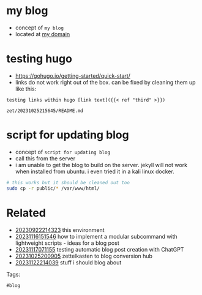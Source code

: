 # my blog

- concept of `my blog`
- located at [my domain](httos://nicklong.xyz)

# testing hugo
- https://gohugo.io/getting-started/quick-start/
- links do not work right out of the box. can be fixed by cleaning them up like this:
```
testing links within hugo [link text]({{< ref "third" >}})
```

` zet/20231025215645/README.md `

# script for updating blog

- concept of `script for updating blog`
- call this from the server
- i am unable to get the blog to build on the server. jekyll will not work when installed from ubuntu. i even tried it in a kali linux docker.

```bash
# this works but it should be cleaned out too
sudo cp -r public/* /var/www/html/
```


# Related

- [20230922214323](/zet/20230922214323/README.md) this environment
- [20231116151546](/zet/20231116151546/README.md) how to implement a modular subcommand with lightweight scripts - ideas for a blog post
- [20231117071155](/zet/20231117071155/README.md) testing automatic blog post creation with ChatGPT
- [20231025200905](/zet/20231025200905/README.md) zettelkasten to blog conversion hub
- [20231122214039](/zet/20231122214039/README.md) stuff i should blog about

Tags:

    #blog
